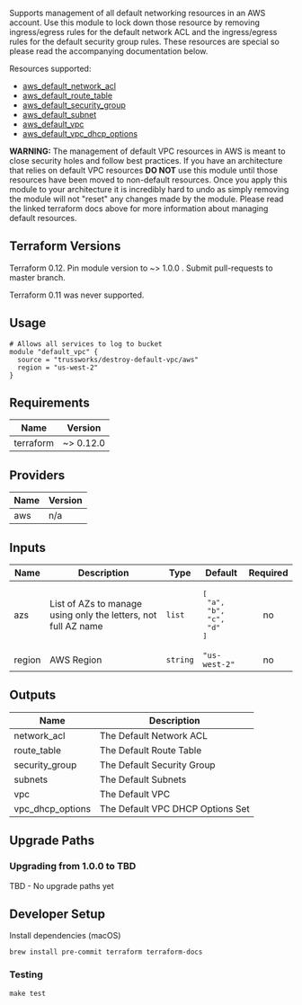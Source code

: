 Supports management of all default networking resources in an AWS account. Use this module to lock down those
resource by removing ingress/egress rules for the default network ACL and the ingress/egress rules for the default
security group rules. These resources are special so please read the accompanying documentation below.

Resources supported:

- [aws_default_network_acl](https://www.terraform.io/docs/providers/aws/r/default_network_acl.html)
- [aws_default_route_table](https://www.terraform.io/docs/providers/aws/r/default_route_table.html)
- [aws_default_security_group](https://www.terraform.io/docs/providers/aws/r/default_security_group.html)
- [aws_default_subnet](https://www.terraform.io/docs/providers/aws/r/default_subnet.html)
- [aws_default_vpc](https://www.terraform.io/docs/providers/aws/r/default_vpc.html)
- [aws_default_vpc_dhcp_options](https://www.terraform.io/docs/providers/aws/r/default_vpc_dhcp_options.html)

**WARNING:** The management of default VPC resources in AWS is meant to close security holes and follow best
practices. If you have an architecture that relies on default VPC resources **DO NOT** use this module until those
resources have been moved to non-default resources. Once you apply this module to your architecture it is
incredibly hard to undo as simply removing the module will not "reset" any changes made by the module. Please
read the linked terraform docs above for more information about managing default resources.

## Terraform Versions

Terraform 0.12. Pin module version to ~> 1.0.0 . Submit pull-requests to master branch.

Terraform 0.11 was never supported.

## Usage

```hcl
# Allows all services to log to bucket
module "default_vpc" {
  source = "trussworks/destroy-default-vpc/aws"
  region = "us-west-2"
}
```

<!-- BEGINNING OF PRE-COMMIT-TERRAFORM DOCS HOOK -->

## Requirements

| Name      | Version   |
| --------- | --------- |
| terraform | ~> 0.12.0 |

## Providers

| Name | Version |
| ---- | ------- |
| aws  | n/a     |

## Inputs

| Name   | Description                                                    | Type     | Default                                              | Required |
| ------ | -------------------------------------------------------------- | -------- | ---------------------------------------------------- | :------: |
| azs    | List of AZs to manage using only the letters, not full AZ name | `list`   | <pre>[<br> "a",<br> "b",<br> "c",<br> "d"<br>]</pre> |    no    |
| region | AWS Region                                                     | `string` | `"us-west-2"`                                        |    no    |

## Outputs

| Name             | Description                      |
| ---------------- | -------------------------------- |
| network_acl      | The Default Network ACL          |
| route_table      | The Default Route Table          |
| security_group   | The Default Security Group       |
| subnets          | The Default Subnets              |
| vpc              | The Default VPC                  |
| vpc_dhcp_options | The Default VPC DHCP Options Set |

<!-- END OF PRE-COMMIT-TERRAFORM DOCS HOOK -->

## Upgrade Paths

### Upgrading from 1.0.0 to TBD

TBD - No upgrade paths yet

## Developer Setup

Install dependencies (macOS)

```shell
brew install pre-commit terraform terraform-docs
```

### Testing

```shell
make test
```
